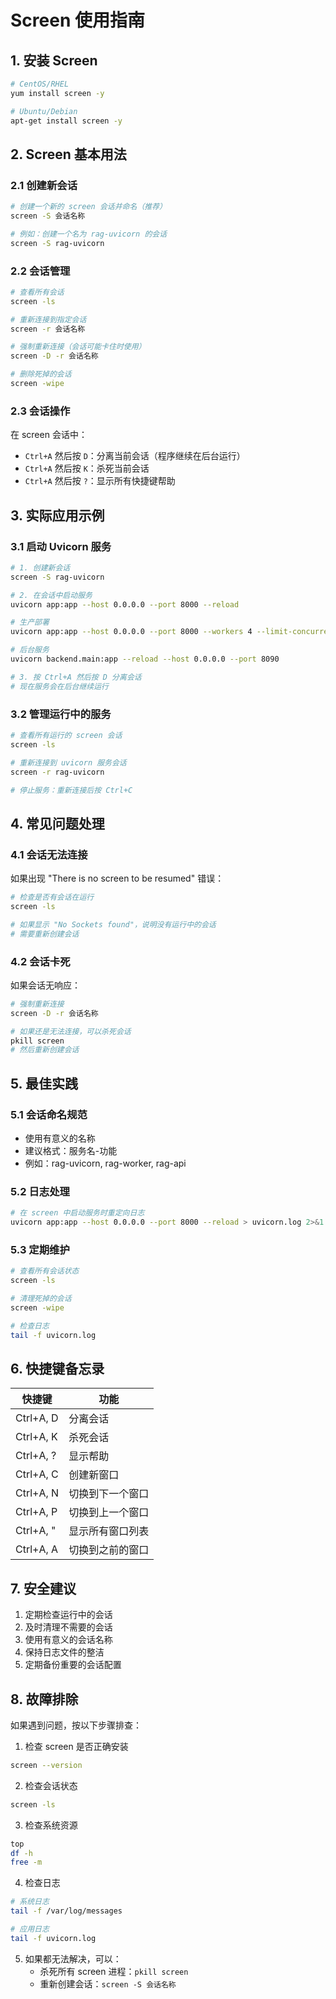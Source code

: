 # Screen 使用指南

## 1. 安装 Screen

```bash
# CentOS/RHEL
yum install screen -y

# Ubuntu/Debian
apt-get install screen -y
```

## 2. Screen 基本用法

### 2.1 创建新会话
```bash
# 创建一个新的 screen 会话并命名（推荐）
screen -S 会话名称

# 例如：创建一个名为 rag-uvicorn 的会话
screen -S rag-uvicorn
```

### 2.2 会话管理
```bash
# 查看所有会话
screen -ls

# 重新连接到指定会话
screen -r 会话名称

# 强制重新连接（会话可能卡住时使用）
screen -D -r 会话名称

# 删除死掉的会话
screen -wipe
```

### 2.3 会话操作
在 screen 会话中：
- `Ctrl+A` 然后按 `D`：分离当前会话（程序继续在后台运行）
- `Ctrl+A` 然后按 `K`：杀死当前会话
- `Ctrl+A` 然后按 `?`：显示所有快捷键帮助

## 3. 实际应用示例

### 3.1 启动 Uvicorn 服务
```bash
# 1. 创建新会话
screen -S rag-uvicorn

# 2. 在会话中启动服务
uvicorn app:app --host 0.0.0.0 --port 8000 --reload

# 生产部署
uvicorn app:app --host 0.0.0.0 --port 8000 --workers 4 --limit-concurrency 1000 --limit-max-requests 10000 --timeout-keep-alive 65 --loop uvloop --http httptools

# 后台服务
uvicorn backend.main:app --reload --host 0.0.0.0 --port 8090

# 3. 按 Ctrl+A 然后按 D 分离会话
# 现在服务会在后台继续运行
```

### 3.2 管理运行中的服务
```bash
# 查看所有运行的 screen 会话
screen -ls

# 重新连接到 uvicorn 服务会话
screen -r rag-uvicorn

# 停止服务：重新连接后按 Ctrl+C
```

## 4. 常见问题处理

### 4.1 会话无法连接
如果出现 "There is no screen to be resumed" 错误：
```bash
# 检查是否有会话在运行
screen -ls

# 如果显示 "No Sockets found"，说明没有运行中的会话
# 需要重新创建会话
```

### 4.2 会话卡死
如果会话无响应：
```bash
# 强制重新连接
screen -D -r 会话名称

# 如果还是无法连接，可以杀死会话
pkill screen
# 然后重新创建会话
```

## 5. 最佳实践

### 5.1 会话命名规范
- 使用有意义的名称
- 建议格式：服务名-功能
- 例如：rag-uvicorn, rag-worker, rag-api

### 5.2 日志处理
```bash
# 在 screen 中启动服务时重定向日志
uvicorn app:app --host 0.0.0.0 --port 8000 --reload > uvicorn.log 2>&1
```

### 5.3 定期维护
```bash
# 查看所有会话状态
screen -ls

# 清理死掉的会话
screen -wipe

# 检查日志
tail -f uvicorn.log
```

## 6. 快捷键备忘录

| 快捷键 | 功能 |
|--------|------|
| Ctrl+A, D | 分离会话 |
| Ctrl+A, K | 杀死会话 |
| Ctrl+A, ? | 显示帮助 |
| Ctrl+A, C | 创建新窗口 |
| Ctrl+A, N | 切换到下一个窗口 |
| Ctrl+A, P | 切换到上一个窗口 |
| Ctrl+A, " | 显示所有窗口列表 |
| Ctrl+A, A | 切换到之前的窗口 |

## 7. 安全建议

1. 定期检查运行中的会话
2. 及时清理不需要的会话
3. 使用有意义的会话名称
4. 保持日志文件的整洁
5. 定期备份重要的会话配置

## 8. 故障排除

如果遇到问题，按以下步骤排查：

1. 检查 screen 是否正确安装
```bash
screen --version
```

2. 检查会话状态
```bash
screen -ls
```

3. 检查系统资源
```bash
top
df -h
free -m
```

4. 检查日志
```bash
# 系统日志
tail -f /var/log/messages

# 应用日志
tail -f uvicorn.log
```

5. 如果都无法解决，可以：
   - 杀死所有 screen 进程：`pkill screen`
   - 重新创建会话：`screen -S 会话名称` 